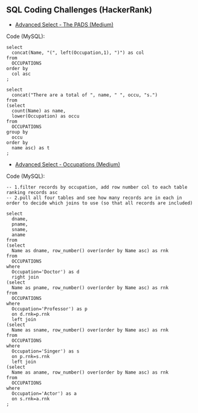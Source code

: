 ## SQL Coding Challenges (HackerRank)

- [Advanced Select - The PADS (Medium)](https://www.hackerrank.com/challenges/the-pads/problem)

Code (MySQL):

```
select
  concat(Name, "(", left(Occupation,1), ")") as col
from
  OCCUPATIONS
order by
  col asc
;

select
  concat("There are a total of ", name, " ", occu, "s.")
from
(select
  count(Name) as name,
  lower(Occupation) as occu
from
  OCCUPATIONS
group by
  occu
order by
  name asc) as t
;
```

- [Advanced Select - Occupations (Medium)](https://www.hackerrank.com/challenges/occupations/problem?h_r=next-challenge&h_v=legacy&isFullScreen=true)

Code (MySQL):

```
-- 1.filter records by occupation, add row number col to each table ranking records asc
-- 2.pull all four tables and see how many records are in each in order to decide which joins to use (so that all records are included)

select
  dname,
  pname,
  sname,
  aname
from
(select
  Name as dname, row_number() over(order by Name asc) as rnk
from
  OCCUPATIONS
where
  Occupation='Doctor') as d
  right join
(select
  Name as pname, row_number() over(order by Name asc) as rnk
from
  OCCUPATIONS
where
  Occupation='Professor') as p
  on d.rnk=p.rnk
  left join
(select
  Name as sname, row_number() over(order by Name asc) as rnk
from
  OCCUPATIONS
where
  Occupation='Singer') as s
  on p.rnk=s.rnk
  left join
(select
  Name as aname, row_number() over(order by Name asc) as rnk
from
  OCCUPATIONS
where
  Occupation='Actor') as a
  on s.rnk=a.rnk
;
```
